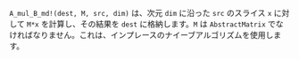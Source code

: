 `A_mul_B_md!(dest, M, src, dim)` は、次元 `dim` に沿った `src` のスライス `x` に対して `M*x` を計算し、その結果を `dest` に格納します。`M` は `AbstractMatrix` でなければなりません。これは、インプレースのナイーブアルゴリズムを使用します。
